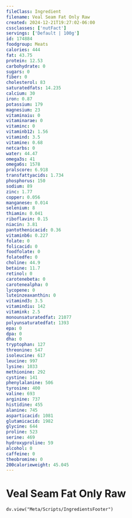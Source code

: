```yaml
---
fileClass: Ingredient
filename: Veal Seam Fat Only Raw
created: 2024-12-21T19:27:02-06:00
cssclasses: ['nutFact']
servings: ['Default | 100g']
id: 174884
foodgroup: Meats
calories: 444
fat: 43.75
protein: 12.53
carbohydrate: 0
sugars: 0
fiber: 0
cholesterol: 83
saturatedfats: 14.235
calcium: 30
iron: 0.87
potassium: 179
magnesium: 23
vitaminaiu: 0
vitaminarae: 0
vitaminc: 0
vitaminb12: 1.56
vitamind: 3.5
vitamine: 0.68
netcarbs: 0
water: 44.47
omega3s: 41
omega6s: 1578
pralscore: 6.918
transfattyacids: 1.734
phosphorus: 150
sodium: 89
zinc: 1.77
copper: 0.056
manganese: 0.014
selenium: 8
thiamin: 0.041
riboflavin: 0.15
niacin: 3.81
pantothenicacid: 0.36
vitaminb6: 0.227
folate: 0
folicacid: 0
foodfolate: 0
folatedfe: 0
choline: 44.9
betaine: 11.7
retinol: 0
carotenebeta: 0
carotenealpha: 0
lycopene: 0
luteinzeaxanthin: 0
vitamind3: 3.5
vitamindiu: 142
vitamink: 2.5
monounsaturatedfat: 21077
polyunsaturatedfat: 1393
epa: 0
dpa: 0
dha: 0
tryptophan: 127
threonine: 547
isoleucine: 617
leucine: 997
lysine: 1033
methionine: 292
cystine: 141
phenylalanine: 506
tyrosine: 400
valine: 693
arginine: 737
histidine: 455
alanine: 745
asparticacid: 1081
glutamicacid: 1982
glycine: 644
proline: 523
serine: 469
hydroxyproline: 59
alcohol: 0
caffeine: 0
theobromine: 0
200calorieweight: 45.045
---
```


# Veal Seam Fat Only Raw

```dataviewjs
dv.view("Meta/Scripts/IngredientsFooter")
```